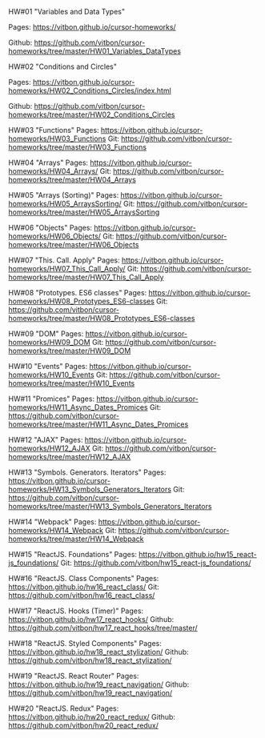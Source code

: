 HW#01 "Variables and Data Types" 

Pages: https://vitbon.github.io/cursor-homeworks/

Github: https://github.com/vitbon/cursor-homeworks/tree/master/HW01_Variables_DataTypes


HW#02 "Conditions and Circles"

Pages: https://vitbon.github.io/cursor-homeworks/HW02_Conditions_Circles/index.html

Github: https://github.com/vitbon/cursor-homeworks/tree/master/HW02_Conditions_Circles

HW#03 "Functions"
Pages: https://vitbon.github.io/cursor-homeworks/HW03_Functions
Git: https://github.com/vitbon/cursor-homeworks/tree/master/HW03_Functions

HW#04 "Arrays"
Pages: https://vitbon.github.io/cursor-homeworks/HW04_Arrays/
Git: https://github.com/vitbon/cursor-homeworks/tree/master/HW04_Arrays

HW#05 "Arrays (Sorting)"
Pages: https://vitbon.github.io/cursor-homeworks/HW05_ArraysSorting/
Git: https://github.com/vitbon/cursor-homeworks/tree/master/HW05_ArraysSorting

HW#06 "Objects"
Pages: https://vitbon.github.io/cursor-homeworks/HW06_Objects/
Git: https://github.com/vitbon/cursor-homeworks/tree/master/HW06_Objects

HW#07 "This. Call. Apply"
Pages: https://vitbon.github.io/cursor-homeworks/HW07_This_Call_Apply/
Git: https://github.com/vitbon/cursor-homeworks/tree/master/HW07_This_Call_Apply

HW#08 "Prototypes. ES6 classes"
Pages: https://vitbon.github.io/cursor-homeworks/HW08_Prototypes_ES6-classes
Git: https://github.com/vitbon/cursor-homeworks/tree/master/HW08_Prototypes_ES6-classes

HW#09 "DOM"
Pages: https://vitbon.github.io/cursor-homeworks/HW09_DOM
Git: https://github.com/vitbon/cursor-homeworks/tree/master/HW09_DOM

HW#10 "Events"
Pages: https://vitbon.github.io/cursor-homeworks/HW10_Events
Git: https://github.com/vitbon/cursor-homeworks/tree/master/HW10_Events

HW#11 "Promices"
Pages: https://vitbon.github.io/cursor-homeworks/HW11_Async_Dates_Promices
Git: https://github.com/vitbon/cursor-homeworks/tree/master/HW11_Async_Dates_Promices

HW#12 "AJAX"
Pages: https://vitbon.github.io/cursor-homeworks/HW12_AJAX
Git: https://github.com/vitbon/cursor-homeworks/tree/master/HW12_AJAX

HW#13 "Symbols. Generators. Iterators"
Pages: https://vitbon.github.io/cursor-homeworks/HW13_Symbols_Generators_Iterators
Git: https://github.com/vitbon/cursor-homeworks/tree/master/HW13_Symbols_Generators_Iterators

HW#14 "Webpack"
Pages: https://vitbon.github.io/cursor-homeworks/HW14_Webpack
Git: https://github.com/vitbon/cursor-homeworks/tree/master/HW14_Webpack

HW#15 "ReactJS. Foundations"
Pages: https://vitbon.github.io/hw15_react-js_foundations/
Git: https://github.com/vitbon/hw15_react-js_foundations/

HW#16 "ReactJS. Class Components"
Pages: https://vitbon.github.io/hw16_react_class/
Git: https://github.com/vitbon/hw16_react_class/

HW#17 "ReactJS. Hooks (Timer)"
Pages: https://vitbon.github.io/hw17_react_hooks/
Github: https://github.com/vitbon/hw17_react_hooks/tree/master/

HW#18 "ReactJS. Styled Components"
Pages: https://vitbon.github.io/hw18_react_stylization/
Github: https://github.com/vitbon/hw18_react_stylization/

HW#19 "ReactJS. React Router" 
Pages: https://vitbon.github.io/hw19_react_navigation/
Github: https://github.com/vitbon/hw19_react_navigation/

HW#20 "ReactJS. Redux"
Pages: https://vitbon.github.io/hw20_react_redux/
Github: https://github.com/vitbon/hw20_react_redux/
